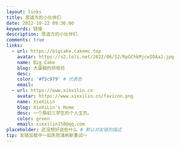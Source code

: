 ```yaml
---
layout: links
title: 思遥方的小伙伴们
date: 2022-10-22 09:36:00
keywords: 链接
description: 思遥方的小伙伴们
comments: true
links:
  - url: https://bigcake.cakemc.top
    avatar: https://s2.loli.net/2022/06/12/RpGChkMjcwIOAaJ.jpg
    name: Big_Cake
    blog: 大蛋糕的烘培坊
    desc:
    color: '#f5c979' # 代表色
    email:
  - url: https://www.xiexilin.cn
    avatar: https://www.xiexilin.cn/favicon.png
    name: XieXiLin
    blog: XieXiLin's Home
    desc: 一个屑初三学生的个人主页。
    color: green
    email: xiexilin158@qq.com
placeholder: 还没想好说些什么 # 默认对友链的描述
tip: 友链加载中～如失败请刷新重试～
---
```

